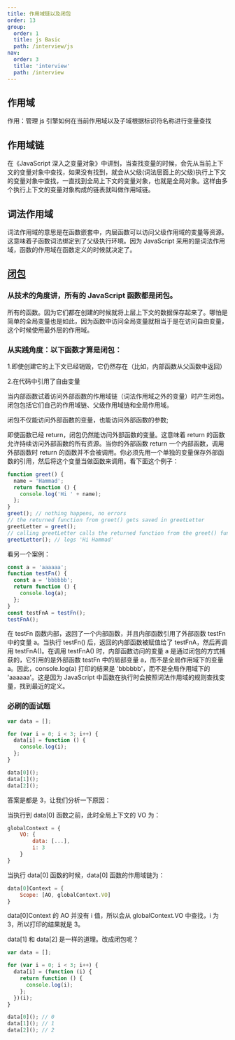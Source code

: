 ```yaml
---
title: 作用域链以及闭包
order: 13
group:
  order: 1
  title: js Basic
  path: /interview/js
nav:
  order: 3
  title: 'interview'
  path: /interview
---
```


## 作用域

作用：管理 js 引擎如何在当前作用域以及子域根据标识符名称进行变量查找

## 作用域链

在《JavaScript 深入之变量对象》中讲到，当查找变量的时候，会先从当前上下文的变量对象中查找，如果没有找到，就会从父级(词法层面上的父级)执行上下文的变量对象中查找，一直找到全局上下文的变量对象，也就是全局对象。这样由多个执行上下文的变量对象构成的链表就叫做作用域链。

## 词法作用域

词法作用域的意思是在函数嵌套中，内层函数可以访问父级作用域的变量等资源。这意味着子函数词法绑定到了父级执行环境。因为 JavaScript 采用的是词法作用域，函数的作用域在函数定义的时候就决定了。

## [闭包](https://segmentfault.com/a/1190000009215716)

### 从技术的角度讲，所有的 JavaScript 函数都是闭包。

所有的函数。因为它们都在创建的时候就将上层上下文的数据保存起来了。哪怕是简单的全局变量也是如此，因为函数中访问全局变量就相当于是在访问自由变量，这个时候使用最外层的作用域。

### 从实践角度：以下函数才算是闭包：

1.即使创建它的上下文已经销毁，它仍然存在（比如，内部函数从父函数中返回）

2.在代码中引用了自由变量

当内部函数试着访问外部函数的作用域链（词法作用域之外的变量）时产生闭包。闭包包括它们自己的作用域链、父级作用域链和全局作用域。

闭包不仅能访问外部函数的变量，也能访问外部函数的参数;

即使函数已经 return，闭包仍然能访问外部函数的变量。这意味着 return 的函数允许持续访问外部函数的所有资源。当你的外部函数 return 一个内部函数，调用外部函数时 return 的函数并不会被调用。你必须先用一个单独的变量保存外部函数的引用，然后将这个变量当做函数来调用。看下面这个例子：

```js
function greet() {
  name = 'Hammad';
  return function () {
    console.log('Hi ' + name);
  };
}
greet(); // nothing happens, no errors
// the returned function from greet() gets saved in greetLetter
greetLetter = greet();
// calling greetLetter calls the returned function from the greet() function
greetLetter(); // logs 'Hi Hammad'
```

看另一个案例：

```js
const a = 'aaaaaa';
function testFn() {
  const a = 'bbbbbb';
  return function () {
    console.log(a);
  };
}
const testFnA = testFn();
testFnA();
```

在 testFn 函数内部，返回了一个内部函数，并且内部函数引用了外部函数 testFn 中的变量 a。当执行 testFn() 后，返回的内部函数被赋值给了 testFnA，然后再调用 testFnA()。在调用 testFnA() 时，内部函数访问的变量 a 是通过闭包的方式捕获的，它引用的是外部函数 testFn 中的局部变量 a，而不是全局作用域下的变量 a。因此，console.log(a) 打印的结果是 'bbbbbb'，而不是全局作用域下的 'aaaaaa'。这是因为 JavaScript 中函数在执行时会按照词法作用域的规则查找变量，找到最近的定义。

### 必刷的面试题

```js
var data = [];

for (var i = 0; i < 3; i++) {
  data[i] = function () {
    console.log(i);
  };
}

data[0]();
data[1]();
data[2]();
```

答案是都是 3，让我们分析一下原因：

当执行到 data[0] 函数之前，此时全局上下文的 VO 为：

```js
globalContext = {
    VO: {
        data: [...],
        i: 3
    }
}
```

当执行 data[0] 函数的时候，data[0] 函数的作用域链为：

```js
data[0]Context = {
    Scope: [AO, globalContext.VO]
}
```

data[0]Context 的 AO 并没有 i 值，所以会从 globalContext.VO 中查找，i 为 3，所以打印的结果就是 3。

data[1] 和 data[2] 是一样的道理。改成闭包呢？

```js
var data = [];

for (var i = 0; i < 3; i++) {
  data[i] = (function (i) {
    return function () {
      console.log(i);
    };
  })(i);
}

data[0](); // 0
data[1](); // 1
data[2](); // 2
```
